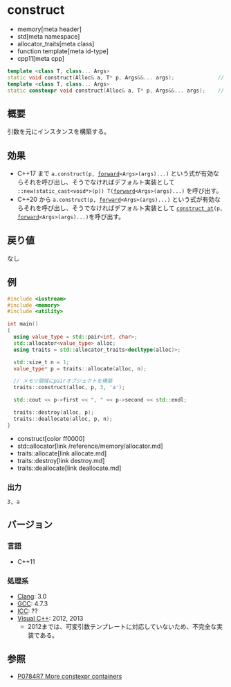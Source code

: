 # construct
* memory[meta header]
* std[meta namespace]
* allocator_traits[meta class]
* function template[meta id-type]
* cpp11[meta cpp]

```cpp
template <class T, class... Args>
static void construct(Alloc& a, T* p, Args&&... args);              // C++17 まで
template <class T, class... Args>
static constexpr void construct(Alloc& a, T* p, Args&&... args);    // C++20 から
```

## 概要
引数を元にインスタンスを構築する。


## 効果
- C++17 まで
	`a.construct(p, `[`forward`](/reference/utility/forward.md)`<Args>(args)...)` という式が有効ならそれを呼び出し、そうでなければデフォルト実装として `::new(static_cast<void*>(p)) T(`[`forward`](/reference/utility/forward.md)`<Args>(args)...)` を呼び出す。
- C++20 から
	`a.construct(p, `[`forward`](/reference/utility/forward.md)`<Args>(args)...)` という式が有効ならそれを呼び出し、そうでなければデフォルト実装として [`construct_at`](../construct_at.md.nolink)`(p,` [`forward`](/reference/utility/forward.md)`<Args>(args)...)`を呼び出す。


## 戻り値
なし


## 例
```cpp example
#include <iostream>
#include <memory>
#include <utility>

int main()
{
  using value_type = std::pair<int, char>;
  std::allocator<value_type> alloc;
  using traits = std::allocator_traits<decltype(alloc)>;

  std::size_t n = 1;
  value_type* p = traits::allocate(alloc, n);

  // メモリ領域にpairオブジェクトを構築
  traits::construct(alloc, p, 3, 'a');

  std::cout << p->first << ", " << p->second << std::endl;

  traits::destroy(alloc, p);
  traits::deallocate(alloc, p, n);
}
```
* construct[color ff0000]
* std::allocator[link /reference/memory/allocator.md]
* traits::allocate[link allocate.md]
* traits::destroy[link destroy.md]
* traits::deallocate[link deallocate.md]

### 出力
```
3, a
```


## バージョン
### 言語
- C++11

### 処理系
- [Clang](/implementation.md#clang): 3.0
- [GCC](/implementation.md#gcc): 4.7.3
- [ICC](/implementation.md#icc): ??
- [Visual C++](/implementation.md#visual_cpp): 2012, 2013
	- 2012までは、可変引数テンプレートに対応していないため、不完全な実装である。


## 参照
- [P0784R7 More constexpr containers](http://www.open-std.org/jtc1/sc22/wg21/docs/papers/2019/p0784r7.html)
